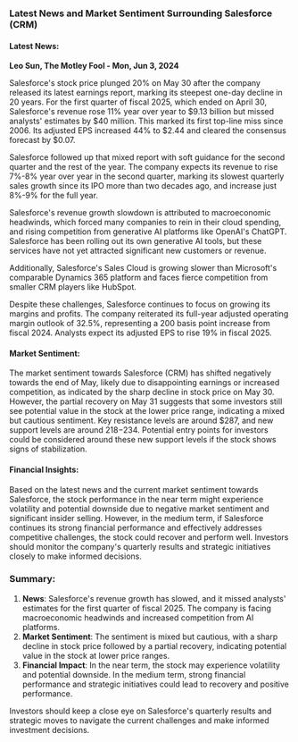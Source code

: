 ### Latest News and Market Sentiment Surrounding Salesforce (CRM)

#### Latest News:
**Leo Sun, The Motley Fool - Mon, Jun 3, 2024**

Salesforce's stock price plunged 20% on May 30 after the company released its latest earnings report, marking its steepest one-day decline in 20 years. For the first quarter of fiscal 2025, which ended on April 30, Salesforce's revenue rose 11% year over year to $9.13 billion but missed analysts' estimates by $40 million. This marked its first top-line miss since 2006. Its adjusted EPS increased 44% to $2.44 and cleared the consensus forecast by $0.07.

Salesforce followed up that mixed report with soft guidance for the second quarter and the rest of the year. The company expects its revenue to rise 7%-8% year over year in the second quarter, marking its slowest quarterly sales growth since its IPO more than two decades ago, and increase just 8%-9% for the full year.

Salesforce's revenue growth slowdown is attributed to macroeconomic headwinds, which forced many companies to rein in their cloud spending, and rising competition from generative AI platforms like OpenAI's ChatGPT. Salesforce has been rolling out its own generative AI tools, but these services have not yet attracted significant new customers or revenue.

Additionally, Salesforce's Sales Cloud is growing slower than Microsoft's comparable Dynamics 365 platform and faces fierce competition from smaller CRM players like HubSpot. 

Despite these challenges, Salesforce continues to focus on growing its margins and profits. The company reiterated its full-year adjusted operating margin outlook of 32.5%, representing a 200 basis point increase from fiscal 2024. Analysts expect its adjusted EPS to rise 19% in fiscal 2025.

#### Market Sentiment:
The market sentiment towards Salesforce (CRM) has shifted negatively towards the end of May, likely due to disappointing earnings or increased competition, as indicated by the sharp decline in stock price on May 30. However, the partial recovery on May 31 suggests that some investors still see potential value in the stock at the lower price range, indicating a mixed but cautious sentiment. Key resistance levels are around $287, and new support levels are around $218-$234. Potential entry points for investors could be considered around these new support levels if the stock shows signs of stabilization.

#### Financial Insights:
Based on the latest news and the current market sentiment towards Salesforce, the stock performance in the near term might experience volatility and potential downside due to negative market sentiment and significant insider selling. However, in the medium term, if Salesforce continues its strong financial performance and effectively addresses competitive challenges, the stock could recover and perform well. Investors should monitor the company's quarterly results and strategic initiatives closely to make informed decisions.

### Summary:
1. **News**: Salesforce's revenue growth has slowed, and it missed analysts' estimates for the first quarter of fiscal 2025. The company is facing macroeconomic headwinds and increased competition from AI platforms.
2. **Market Sentiment**: The sentiment is mixed but cautious, with a sharp decline in stock price followed by a partial recovery, indicating potential value in the stock at lower price ranges.
3. **Financial Impact**: In the near term, the stock may experience volatility and potential downside. In the medium term, strong financial performance and strategic initiatives could lead to recovery and positive performance.

Investors should keep a close eye on Salesforce's quarterly results and strategic moves to navigate the current challenges and make informed investment decisions.